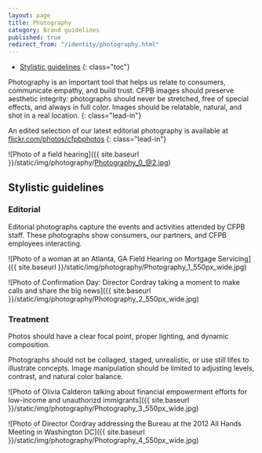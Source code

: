 ```yaml
---
layout: page
title: Photography
category: Brand guidelines
published: true
redirect_from: "/identity/photography.html"
---
```


- [Stylistic guidelines](#stylistic-guidelines)
{: class="toc"}

<div class="content-67 content-first">

Photography is an important tool that helps us relate to consumers, communicate empathy, and build trust. CFPB images should preserve aesthetic integrity: photographs  should never be stretched, free of special effects, and always in full color. Images should be relatable, natural, and shot in a real location.
{: class="lead-in"}

An edited selection of our latest editorial photography is available at [flickr.com/photos/cfpbphotos](http://flickr.com/photos/cfpbphotos/)
{: class="lead-in"}

</div>

<div class="content-33 content-last">

![Photo of a field hearing]({{ site.baseurl }}/static/img/photography/Photography_0_@2.jpg)

</div>


## Stylistic guidelines

<div class="content-33 content-first">

### Editorial

Editorial photographs capture the events and activities attended by CFPB staff. These photographs show consumers, our partners, and CFPB employees interacting.

</div>

<div class="content-67 content-last">

![Photo of a woman at an Atlanta, GA Field Hearing on Mortgage Servicing]({{ site.baseurl }}/static/img/photography/Photography_1_550px_wide.jpg)

![Photo of Confirmation Day: Director Cordray taking a moment to make calls and share the big news]({{ site.baseurl }}/static/img/photography/Photography_2_550px_wide.jpg)


</div>

<div class="content-33 content-first">

### Treatment

Photos should have a clear focal point, proper lighting, and dynamic composition.

Photographs should not be collaged, staged, unrealistic,  or use still lifes to illustrate concepts. Image manipulation should be limited to adjusting levels, contrast, and natural color balance.

</div>

<div class="content-67 content-last">

![Photo of Olivia Calderon talking about financial empowerment efforts for low-income and unauthorizd immigrants]({{ site.baseurl }}/static/img/photography/Photography_3_550px_wide.jpg)

![Photo of Director Cordray addressing the Bureau at the 2012 All Hands Meeting in Washington DC]({{ site.baseurl }}/static/img/photography/Photography_4_550px_wide.jpg)

</div>


